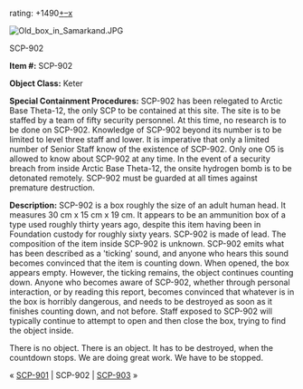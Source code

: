 rating: +1490[+](javascript:; "I like it")[–](javascript:; "I don't like it")[x](javascript:; "Cancel my vote")

![Old_box_in_Samarkand.JPG](http://scp-wiki.wdfiles.com/local--files/scp-902/Old_box_in_Samarkand.JPG)

SCP-902

**Item #:** SCP-902

**Object Class:** Keter

**Special Containment Procedures:** SCP-902 has been relegated to Arctic Base Theta-12, the only SCP to be contained at this site. The site is to be staffed by a team of fifty security personnel. At this time, no research is to be done on SCP-902. Knowledge of SCP-902 beyond its number is to be limited to level three staff and lower. It is imperative that only a limited number of Senior Staff know of the existence of SCP-902. Only one O5 is allowed to know about SCP-902 at any time. In the event of a security breach from inside Arctic Base Theta-12, the onsite hydrogen bomb is to be detonated remotely. SCP-902 must be guarded at all times against premature destruction.

**Description:** SCP-902 is a box roughly the size of an adult human head. It measures 30 cm x 15 cm x 19 cm. It appears to be an ammunition box of a type used roughly thirty years ago, despite this item having been in Foundation custody for roughly sixty years. SCP-902 is made of lead. The composition of the item inside SCP-902 is unknown. SCP-902 emits what has been described as a 'ticking' sound, and anyone who hears this sound becomes convinced that the item is counting down. When opened, the box appears empty. However, the ticking remains, the object continues counting down. Anyone who becomes aware of SCP-902, whether through personal interaction, or by reading this report, becomes convinced that whatever is in the box is horribly dangerous, and needs to be destroyed as soon as it finishes counting down, and not before. Staff exposed to SCP-902 will typically continue to attempt to open and then close the box, trying to find the object inside.

There is no object. There is an object. It has to be destroyed, when the countdown stops. We are doing great work. We have to be stopped.

« [SCP-901](/scp-901) | SCP-902 | [SCP-903](/scp-903) »